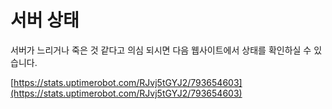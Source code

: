 # 서버 상태

서버가 느리거나 죽은 것 같다고 의심 되시면 다음 웹사이트에서 상태를 확인하실 수 있습니다.

[https://stats.uptimerobot.com/RJvj5tGYJ2/793654603](https://stats.uptimerobot.com/RJvj5tGYJ2/793654603)

